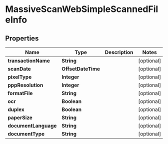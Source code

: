 

# MassiveScanWebSimpleScannedFileInfo


## Properties

| Name | Type | Description | Notes |
|------------ | ------------- | ------------- | -------------|
|**transactionName** | **String** |  |  [optional] |
|**scanDate** | **OffsetDateTime** |  |  [optional] |
|**pixelType** | **Integer** |  |  [optional] |
|**pppResolution** | **Integer** |  |  [optional] |
|**formatFile** | **String** |  |  [optional] |
|**ocr** | **Boolean** |  |  [optional] |
|**duplex** | **Boolean** |  |  [optional] |
|**paperSize** | **String** |  |  [optional] |
|**documentLanguage** | **String** |  |  [optional] |
|**documentType** | **String** |  |  [optional] |



